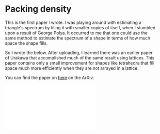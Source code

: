 # Packing density

This is the first paper I wrote. I was playing around with estimating a triangle's spectrum by tiling it with smaller copies of itself, when I stumbled upon a result of George Polya. It occurred to me that one could use the same method to estimate the spectrum of a shape in terms of how much space the shape fills.

So I wrote the below. After uploading, I learned there was an earlier paper of Urakawa that accomplished much of the same result using lattices. This paper contains only a small improvement for shapes like tetrahedra that fill space much more efficiently when they are not arrayed in a lattice.

You can find the paper on [here](https://arxiv.org/abs/1508.07346) on the ArXiv.

<embed src="/assets/math/1508.07346.pdf" type="application/pdf" alt="Arxiv article 1508.07346, 
  'Bounding Eigenvalues with Packing Density'">